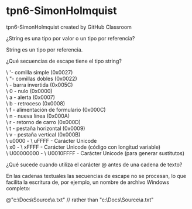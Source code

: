 # tpn6-SimonHolmquist
tpn6-SimonHolmquist created by GitHub Classroom

¿String es una tipo por valor o un tipo por referencia?

String es un tipo por referencia.

¿Qué secuencias de escape tiene el tipo string?

\ '- comilla simple (0x0027) <br>
\ "- comillas dobles (0x0022) <br>
\\ - barra invertida (0x005C) <br>
\ 0 - nulo (0x0000) <br>
\ a - alerta (0x0007) <br>
\ b - retroceso (0x0008) <br>
\ f - alimentación de formulario (0x000C) <br>
\ n - nueva línea (0x000A) <br>
\ r - retorno de carro (0x000D) <br>
\ t - pestaña horizontal (0x0009) <br>
\ v - pestaña vertical (0x000B) <br>
\ u0000 - \ uFFFF - Carácter Unicode <br>
\ x0 - \ xFFFF - Carácter Unicode (código con longitud variable) <br>
\ U00000000 - \ U0010FFFF - Carácter Unicode (para generar sustitutos) <br>

¿Qué sucede cuando utiliza el carácter @ antes de una cadena de texto?

En las cadenas textuales las secuencias de escape no se procesan, lo que facilita la escritura de, por ejemplo, un nombre de archivo Windows completo:

@"c:\Docs\Source\a.txt"  // rather than "c:\\Docs\\Source\\a.txt"
